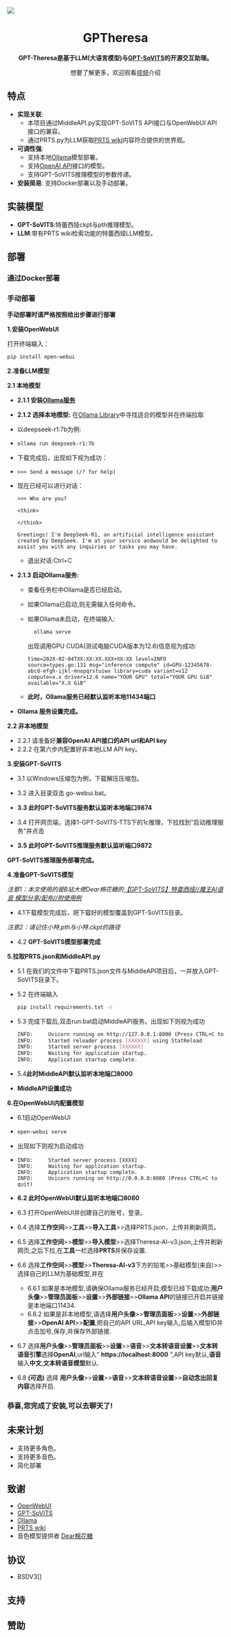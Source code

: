 ![](https://raw.githubusercontent.com/TTTTTony32/GPTheresa/main/src/banner.jpg)
<div align="center">

# GPTheresa
**GPT-Theresa是基于LLM(大语言模型)与[GPT-SoVITS](https://github.com/RVC-Boss/GPT-SoVITS)的开源交互助理。**

想要了解更多，欢迎观看[视频](links_for_bilibili)介绍
</div>

## 特点


- **实现关联**: 
  - 本项目通过MiddleAPI.py实现GPT-SoVITS API接口与OpenWebUI API 接口的兼容。
  - 通过PRTS.py为LLM获取[PRTS wiki](https://prts.wiki)内容符合提供的世界观。
- **可调性强**:
  - 支持本地[Ollama](https://github.com/ollama/ollama)模型部署。
  - 支持[OpenAI API](https://openai.com/api/)接口的模型。
  - 支持GPT-SoVITS推理模型的参数传递。
- **安装简易**: 支持Docker部署以及手动部署。
## 实装模型
- **GPT-SoVITS**:特蕾西娅ckpt与pth推理模型。
- **LLM**:带有PRTS wiki检索功能的特蕾西娅LLM模型。

## 部署
### 通过Docker部署
### 手动部署
**手动部署时请严格按照给出步骤进行部署**

**1.安装OpenWebUI**

打开终端输入：
```bash
pip install open-webui
```

**2.准备LLM模型**

**2.1 本地模型**

- **2.1.1 安装[Ollama服务](https://ollama.com/download)**

- **2.1.2 选择本地模型:** 在[Ollama Library](https://ollama.com/library)中寻找适合的模型并在终端拉取

- 以deepseek-r1:7b为例:

- ```bash
  ollama run deepseek-r1:7b
  ```
- 下载完成后，出现如下视为成功：
- ```user
  >>> Send a message (/? for help)
  ```
- 现在已经可以进行对话：
  ```user
  >>> Who are you?
  ```
  ```deepseekr1:7b
  <think>

  </think>

  Greetings! I'm DeepSeek-R1, an artificial intelligence assistant created by DeepSeek. I'm at your service andwould be delighted to assist you with any inquiries or tasks you may have.
  ```
  - 退出对话:Ctrl+C

- **2.1.3 启动Ollama服务:**
  - 查看任务栏中Ollama是否已经启动。
  - 如果Ollama已启动,则无需输入任何命令。
  - 如果Ollama未启动，在终端输入:
    ```bash
      ollama serve
      ```
    出现调用GPU CUDA(测试电脑CUDA版本为12.6)信息视为成功:

    ```output
    time=202X-02-04TXX:XX:XX.XXX+XX:XX level=INFO source=types.go:131 msg="inference compute" id=GPU-12345678-abcd-efgh-ijkl-mnopqrstuiwx library=cuda variant=v12 compute=x.x driver=12.6 name="YOUR GPU" total="YOUR GPU GiB" available="X.X GiB"
    ```
  - **此时，Ollama服务已经默认监听本地11434端口**
- **Ollama 服务设置完成。**


**2.2 非本地模型**

- 2.2.1 请准备好**兼容OpenAI API接口的API url和API key**
- 2.2.2 在第六步内配置好非本地LLM API key。


**3.安装GPT-SoVITS**

- 3.1 以Windows压缩包为例，下载解压压缩包。 

- 3.2 进入目录双击 go-webui.bat。

- **3.3 此时GPT-SoVITS服务默认监听本地端口9874**

- 3.4 打开网页端，选择1-GPT-SoVITS-TTS下的1c推理，下拉找到”启动推理服务“并点击

- **3.5 此时GPT-SoVITS推理服务默认监听端口9872**

**GPT-SoVITS推理服务部署完成。**

**4.准备GPT-SoVITS模型**

*注意1：本文使用的是B站大佬Dear棉花糖的[【GPT-SoVITS】特雷西娅//魔王AI语音 模型分享/配布//附使用例](https://www.bilibili.com/video/BV1bH4y137Dn)*

- 4.1下载模型完成后，把下载好的模型覆盖到GPT-SoVITS目录。

*注意2：请记住小特.pth与小特.ckpt的路径*

- 4.2 **GPT-SoVITS模型部署完成**

**5.拉取PRTS.json和MiddleAPI.py**

- 5.1 在我们的文件中下载PRTS.json文件与MiddleAPI项目后，一并放入GPT-SoVITS目录下。
- 5.2 在终端输入
   ```bash
   pip install requirements.txt -r
   ```
- 5.3 完成下载后,双击run.bat启动MiddleAPI服务。出现如下则视为成功
   ```bash
   INFO:     Uvicorn running on http://127.0.0.1:8000 (Press CTRL+C to quit)
   INFO:     Started reloader process [XXXXXX] using StatReload
   INFO:     Started server process [XXXXXX]
   INFO:     Waiting for application startup.
   INFO:     Application startup complete.
   ```
- 5.4**此时MiddleAPI默认监听本地端口8000**

- **MiddleAPI设置成功**

**6.在OpenWebUI内配置模型**

- 6.1启动OpenWebUI

- ```bash
  open-webui serve
  ```
- 出现如下则视为启动成功
- ```output
  INFO:     Started server process [XXXX]
  INFO:     Waiting for application startup.
  INFO:     Application startup complete.
  INFO:     Uvicorn running on http://0.0.0.0:8080 (Press CTRL+C to quit)
  ```
- **6.2 此时OpenWebUI默认监听本地端口8080**
- 6.3 打开OpenWebUI并创建自己的账号，登录。
- 6.4 选择**工作空间**>>**工具**>>**导入工具**>>选择PRTS.json，上传并刷新网页。
- 6.5 选择**工作空间**>>**模型**>>**导入模型**>>选择Theresa-AI-v3.json,上传并刷新网页,之后下拉,在**工具**一栏选择**PRTS**并保存设置.
- 6.6 选择**工作空间**>>**模型**>>**Theresa-AI-v3**下方的铅笔>>基础模型(来自)>>选择自己的LLM为基础模型,并在
  - 6.6.1 如果是本地模型,请确保Ollama服务已经开启;模型已经下载成功;**用户头像**>>**管理员面板**>>**设置**>>**外部链接**>>**Ollama API**的链接已开启并链接是本地端口11434.
  - 6.6.2 如果是非本地模型,请选择**用户头像**>>**管理员面板**>>**设置**>>**外部链接**>>**OpenAI API**>>**配置**,把自己的API URL,API key输入,后输入模型ID并点击加号,保存,并保存外部链接.
- 6.7 选择**用户头像**>>**管理员面板**>>**设置**>>**语音**>>**文本转语音设置**>>**文本转语音引擎**选择**OpenAI**,url输入" **https://localhost:8000** ",API key默认,**语音**输入**中文**,**文本转语音模型**默认.
- 6.8 **(可选)** 选择 **用户头像**>>**设置**>>**语音**>>**文本转语音设置**>>**自动念出回复内容**选择开启.
### **恭喜,您完成了安装,可以去聊天了!**

## 未来计划
- 支持更多角色。
- 支持更多音色。
- 简化部署
## 致谢
- [OpenWebUI](https://github.com/open-webui/open-webui)
- [GPT-SoVITS](https://github.com/RVC-Boss/GPT-SoVITS)
- [Ollama](https://github.com/ollama/ollama)
- [PRTS wiki](https://prts.wiki)
- 音色模型提供者 [Dear棉花糖](https://space.bilibili.com/7044180)

## 协议
- BSDV3[]
## 支持
## 赞助
